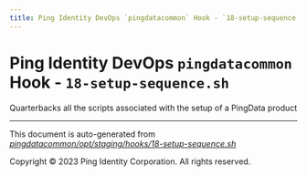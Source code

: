 ```yaml
---
title: Ping Identity DevOps `pingdatacommon` Hook - `18-setup-sequence.sh`
---
```


# Ping Identity DevOps `pingdatacommon` Hook - `18-setup-sequence.sh`
 Quarterbacks all the scripts associated with the setup of a
 PingData product

---
This document is auto-generated from _[pingdatacommon/opt/staging/hooks/18-setup-sequence.sh](https://github.com/pingidentity/pingidentity-docker-builds/blob/master/pingdatacommon/opt/staging/hooks/18-setup-sequence.sh)_

Copyright © 2023 Ping Identity Corporation. All rights reserved.
